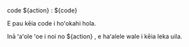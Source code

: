 code ${action} : ${code}

E pau kēia code i hoʻokahi hola.

Inā ʻaʻole ʻoe i noi no ${action} , e haʻalele wale i kēia leka uila.
